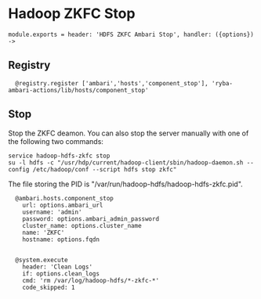
# Hadoop ZKFC Stop

    module.exports = header: 'HDFS ZKFC Ambari Stop', handler: ({options}) ->

## Registry

      @registry.register ['ambari','hosts','component_stop'], 'ryba-ambari-actions/lib/hosts/component_stop'

## Stop

Stop the ZKFC deamon. You can also stop the server manually with one of
the following two commands:

```
service hadoop-hdfs-zkfc stop
su -l hdfs -c "/usr/hdp/current/hadoop-client/sbin/hadoop-daemon.sh --config /etc/hadoop/conf --script hdfs stop zkfc"
```

The file storing the PID is "/var/run/hadoop-hdfs/hadoop-hdfs-zkfc.pid".

      @ambari.hosts.component_stop
        url: options.ambari_url
        username: 'admin'
        password: options.ambari_admin_password
        cluster_name: options.cluster_name
        name: 'ZKFC'
        hostname: options.fqdn


      @system.execute
        header: 'Clean Logs'
        if: options.clean_logs
        cmd: 'rm /var/log/hadoop-hdfs/*-zkfc-*'
        code_skipped: 1
